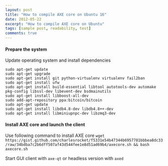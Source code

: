 ```yaml
---
layout: post
title: "How to compile AXE core on Ubuntu 16"
date: 2012-05-22
excerpt: "How to compile AXE core on Ubuntu"
tags: [sample post, readability, test]
comments: true
---
```


#### Prepare the system

Update operating system and install dependencies

```
sudo apt-get update
sudo apt-get upgrade
sudo apt-get install git python-virtualenv virtualenv fail2ban
sudo apt-get install ufw
sudo apt-get install build-essential libtool autotools-dev automake pkg-config libssl-dev libevent-dev bsdmainutils
sudo apt-get install libboost-all-dev
sudo add-apt-repository ppa:bitcoin/bitcoin
sudo apt-get update
sudo apt-get install libdb4.8-dev libdb4.8++-dev
sudo apt-get install libminiupnpc-dev libzmq3-dev
```

#### Install AXE core and launch the client

Use following command to install AXE core
`wget https://gist.github.com/charlesrocket/f5331e54b47344b6957781bbbea8dc33/raw/34bdba7c2b6dff507af43d544fee1e8d51ad69b4/axecore.sh && bash axecore.sh`

Start GUI client with `axe-qt` or headless version with `axed`
